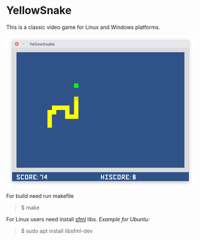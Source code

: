 # YellowSnake
This is a classic video game for Linux and Windows platforms.

![Game Screenshot](https://github.com/Zivit/YellowSnake/blob/master/screenshot.png)

For build need run makefile
>$ make

For Linux users need install [sfml](http://www.sfml-dev.org/index.php "Simple and Fast Multimedia Library") libs.
*Example for Ubuntu:* 

>$ sudo apt install libsfml-dev
